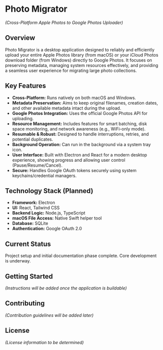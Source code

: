 # Photo Migrator
*(Cross-Platform Apple Photos to Google Photos Uploader)*

## Overview

Photo Migrator is a desktop application designed to reliably and efficiently upload your entire Apple Photos library (from macOS) or your iCloud Photos download folder (from Windows) directly to Google Photos. It focuses on preserving metadata, managing system resources effectively, and providing a seamless user experience for migrating large photo collections.

## Key Features

*   **Cross-Platform:** Runs natively on both macOS and Windows.
*   **Metadata Preservation:** Aims to keep original filenames, creation dates, and other available metadata intact during the upload.
*   **Google Photos Integration:** Uses the official Google Photos API for uploading.
*   **Resource Management:** Includes features for smart batching, disk space monitoring, and network awareness (e.g., WiFi-only mode).
*   **Resumable & Robust:** Designed to handle interruptions, retries, and potential duplicates.
*   **Background Operation:** Can run in the background via a system tray icon.
*   **User Interface:** Built with Electron and React for a modern desktop experience, showing progress and allowing user control (Pause/Resume/Cancel).
*   **Secure:** Handles Google OAuth tokens securely using system keychains/credential managers.

## Technology Stack (Planned)

*   **Framework:** Electron
*   **UI:** React, Tailwind CSS
*   **Backend Logic:** Node.js, TypeScript
*   **macOS File Access:** Native Swift helper tool
*   **Database:** SQLite
*   **Authentication:** Google OAuth 2.0

## Current Status

Project setup and initial documentation phase complete. Core development is underway.

## Getting Started

_(Instructions will be added once the application is buildable)_

## Contributing

_(Contribution guidelines will be added later)_

## License

_(License information to be determined)_ 